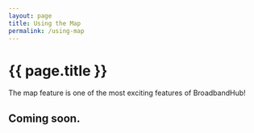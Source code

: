 ```yaml
---
layout: page
title: Using the Map
permalink: /using-map
---
```


# {{ page.title }}
The map feature is one of the most exciting features of BroadbandHub!

## Coming soon.